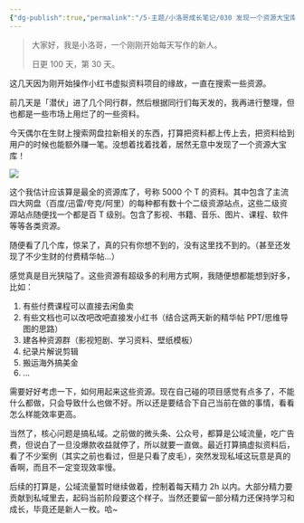 ```yaml
---
{"dg-publish":true,"permalink":"/5-主题/小洛哥成长笔记/030 发现一个资源大宝库！/","tags":["小洛哥成长笔记"],"noteIcon":1,"created":"2024-05-15","updated":"2024-05-15"}
---
```



> 大家好，我是小洛哥，一个刚刚开始每天写作的新人。
> 
> 日更 100 天，第 30 天。

这几天因为刚开始操作小红书虚拟资料项目的缘故，一直在搜索一些资源。

前几天是「潜伏」进了几个同行群，然后根据同行们每天发的，我再进行整理，但也都是一些市场上用烂了的一些资料。

今天偶尔在生财上搜索网盘拉新相关的东西，打算把资料都上传上去，把资料给到用户的时候也能额外赚一笔。没想着找着找着，居然无意中发现了一个资源大宝库！

![](https://images-ext-1.discordapp.net/external/kiHGY9TLI-vwULwEDPs7R6yrA_JfmBl9ksn9QNVahDw/%3Frk3s%3D18ea6f23%26x-expires%3D1747319411%26x-signature%3D%252BTRwWCkVKssQlM0OyLT6Fv64gn0%253D/https/p16-flow-sign-va.ciciai.com/ocean-cloud-tos-us/7776fe35ccc849a2b042c07f81303ed2.png~tplv-6bxrjdptv7-image.png?format=webp&quality=lossless)

这个我估计应该算是最全的资源库了，号称 5000 个 T 的资料。其中包含了主流四大网盘（百度/迅雷/夸克/阿里）的每种都有数十个二级资源站点，这些二级资源站点随便找一个都是百 T 级别。包含了影视、书籍、音乐、图片、课程、软件等等各类资源。

随便看了几个库，惊呆了，真的只有你想不到的，没有这里找不到的。（甚至还发现了不少生财的付费精华帖...）

感觉真是目光狭隘了。这些资源有超级多的利用方式啊，我随便想都能想到好多，比如：
1. 有些付费课程可以直接去闲鱼卖
2. 有些文档也可以改吧改吧直接发小红书（结合这两天新的精华帖 PPT/思维导图的思路）
3. 建各种资源群（影视短剧、学习资料、壁纸模板）
4. 纪录片解说剪辑
5. 搬运海外搞美金
6. ...

需要好好考虑一下，如何用起来这些资源。现在自己碰的项目感觉有点多了，不能什么都做，只会导致什么也做不好。所以还是要结合下自己当前在做的事情，看看怎么样能效率更高。

当然了，核心问题是搞私域。之前做的微头条、公众号，都算是公域流量，吃广告费，但说白了一旦没爆款收益就停了，所以就要一直做。最近打算搞虚拟资料后，看了不少案例（其实之前也看过，但是只看了皮毛），突然发现私域这玩意是真的香啊，而且不一定变现效率慢。

后续的打算是，公域流量暂时继续做着，控制着每天精力 2h 以内。大部分精力要贡献到私域里去，起码当前阶段要这个样子。当然还要留一部分精力还保持学习和成长，毕竟还是新人一枚。哈~